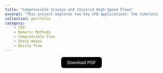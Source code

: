 ```yaml
---
title: "Compressible Viscous and Inviscid High Speed Flows"
excerpt: "This project explores two key CFD applications: the simulation of a convergent-divergent nozzle and a shock tube. The first part models the flow through an axisymmetric nozzle, analyzing both inviscid and viscous effects to assess their impact on performance. The second part simulates a shock tube to study shock wave propagation and compressible flow behavior, comparing numerical results with theoretical predictions. <br/><img src='/images/portfolio/jet_shocks.png' style='display: block; margin-top: 20px; margin-left: auto; margin-right: auto; width: 70%; height: auto;'>"
collection: portfolio
category:
    - CFD
    - Numeric Methods
    - Compressible Flow
    - Shock Waves
    - Nozzle Flow
---
```


<div style="display: flex; justify-content: center; align-items: center;">
  <a href="https://joaogaspar00.github.io/files/projects/HW4___Computacional_Fluid_Mechanics.pdf" target="_blank">
    <button style="
      padding: 10px 20px;
      font-size: 14px;
      background-color: black;
      color: white;
      border: none;
      border-radius: 8px;
      cursor: pointer;
      transition: background-color 0.3s;">
      Download PDF
    </button>
  </a>
</div>


